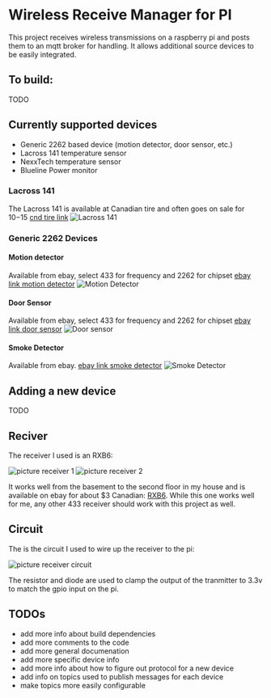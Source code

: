 # Wireless Receive Manager for PI

This project receives wireless transmissions on a raspberry pi and
posts them to an mqtt broker for handling.  It allows additional
source devices to be easily integrated.


## To build:
TODO

## Currently supported devices
- Generic 2262 based device (motion detector, door sensor, etc.)
- Lacross 141 temperature sensor
- NexxTech temperature sensor
- Blueline Power monitor

### Lacross 141
The Lacross 141 is available at Canadian tire and often goes on sale for $10-$15
[cnd tire link](http://www.canadiantire.ca/en/pdp/la-crosse-weather-station-with-colour-frame-1427129p.html#.VV6MmlKznt8) 
![Lacross 141](pictures/Lacross-package.jpg?raw=yes)

### Generic 2262 Devices

#### Motion detector

Available from ebay, select 433 for frequency and 2262 for chipset
[ebay link motion detector](http://www.ebay.ca/itm/Wireless-Standard-PIR-Motion-Detector-Sensor-315-433-Mhz-1-5-3-3-4-7-M-/171089657359?var=&hash=item0)
![Motion Detector](pictures/433Motion.jpg)

#### Door Sensor
Available from ebay, select 433 for frequency and 2262 for chipset
[ebay link door sensor](http://www.ebay.ca/itm/Wireless-Door-Window-Entry-Detector-Sensor-Contact-315-433-Mhz-/181183039531?var=&hash=item0)
![Door sensor](pictures/433Door.jpg)


#### Smoke Detector
Available from ebay.
[ebay link smoke detector](http://www.ebay.ca/itm/321225011653?_trksid=p2057872.m2749.l2649&ssPageName=STRK%3AMEBIDX%3AIT)
![Smoke Detector](pictures/433Smoke.jpg)


## Adding a new device
TODO

## Reciver

The receiver I used is an RXB6:

![picture receiver 1](pictures/receiver_1.jpg?raw=yes)
![picture receiver 2](pictures/receiver_2.jpg?raw=yes)

It works well from the basement to the second floor in my house and is available on ebay for about $3 Canadian: [RXB6](http://www.ebay.ca/itm/Super-heterodyne-OOK-Wireless-Receiver-Module-Strong-Interference-433MHZ-116dBm-/271638472090?pt=LH_DefaultDomain_0&hash=item3f3eea259a).  While this one works well for me, any other 433 receiver should work with this project as well.

## Circuit

The is the circuit I used to wire up the receiver to the pi:

![picture receiver circuit](pictures/receiver-circuit.jpg?raw=yes)

The resistor and diode are used to clamp the output of the tranmitter to 3.3v to
match the gpio input on the pi. 



## TODOs
- add more info about build dependencies
- add more comments to the code
- add more general documenation
- add more specific device info
- add more info about how to figure out protocol for a new device
- add info on topics used to publish messages for each device
- make topics more easily configurable

